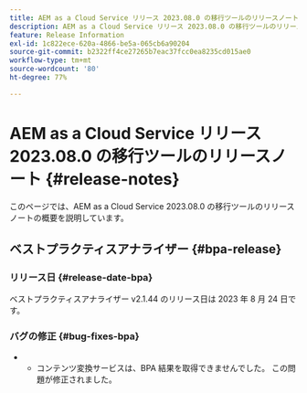 ```yaml
---
title: AEM as a Cloud Service リリース 2023.08.0 の移行ツールのリリースノート
description: AEM as a Cloud Service リリース 2023.08.0 の移行ツールのリリースノート
feature: Release Information
exl-id: 1c822ece-620a-4866-be5a-065cb6a90204
source-git-commit: b2322ff4ce27265b7eac37fcc0ea8235cd015ae0
workflow-type: tm+mt
source-wordcount: '80'
ht-degree: 77%

---
```


# AEM as a Cloud Service リリース 2023.08.0 の移行ツールのリリースノート {#release-notes}

このページでは、AEM as a Cloud Service 2023.08.0 の移行ツールのリリースノートの概要を説明しています。

## ベストプラクティスアナライザー {#bpa-release}

### リリース日 {#release-date-bpa}

ベストプラクティスアナライザー v2.1.44 のリリース日は 2023 年 8 月 24 日です。

### バグの修正 {#bug-fixes-bpa}

* 
   * コンテンツ変換サービスは、BPA 結果を取得できませんでした。 この問題が修正されました。
